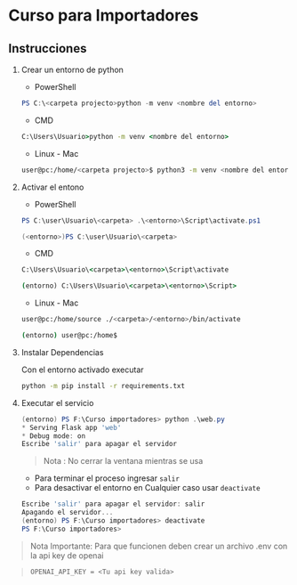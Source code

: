 # Curso para Importadores

## Instrucciones

1. Crear un entorno de python

   - PowerShell
  
    ```PowerShell
    PS C:\<carpeta projecto>python -m venv <nombre del entorno>
    ```

   - CMD

    ```cmd
    C:\Users\Usuario>python -m venv <nombre del entorno>
    ```

   - Linux - Mac

    ```bash
    user@pc:/home/<carpeta projecto>$ python3 -m venv <nombre del entorno>
    ```

2. Activar el entono

   - PowerShell
  
    ```PowerShell
    PS C:\user\Usuario\<carpeta> .\<entorno>\Script\activate.ps1

    (<entorno>)PS C:\user\Usuario\<carpeta>
    ```

   - CMD

    ```cmd
    C:\Users\Usuario\<carpeta>\<entorno>\Script\activate

    (entorno) C:\Users\Usuario\<carpeta>\<entorno>\Script>
    ```

   - Linux - Mac

    ```bash
    user@pc:/home/source ./<carpeta>/<entorno>/bin/activate

    (entorno) user@pc:/home$
    ```

3. Instalar Dependencias

    Con el entorno activado executar

    ```bash
    python -m pip install -r requirements.txt   
    ```

4. Executar el servicio

    ```PowerShell
    (entorno) PS F:\Curso importadores> python .\web.py
    * Serving Flask app 'web'
    * Debug mode: on
    Escribe 'salir' para apagar el servidor
    ```

    > Nota : No cerrar la ventana mientras se usa

   - Para terminar el proceso ingresar `salir`
   - Para desactivar el entorno en Cualquier caso usar `deactivate`

    ```PowerShell
    Escribe 'salir' para apagar el servidor: salir
    Apagando el servidor...
    (entorno) PS F:\Curso importadores> deactivate
    PS F:\Curso importadores>
    ```

> Nota Importante:
> Para que funcionen deben crear un archivo .env con la api key de openai

>```bash
>OPENAI_API_KEY = <Tu api key valida>
>```
